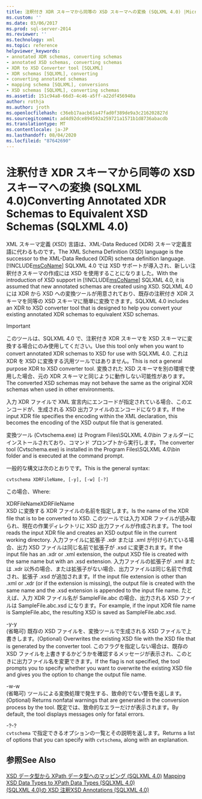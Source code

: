 ```yaml
---
title: 注釈付き XDR スキーマから同等の XSD スキーマへの変換 (SQLXML 4.0) |Microsoft Docs
ms.custom: ''
ms.date: 03/06/2017
ms.prod: sql-server-2014
ms.reviewer: ''
ms.technology: xml
ms.topic: reference
helpviewer_keywords:
- annotated XDR schemas, converting schemas
- annotated XSD schemas, converting schemas
- XDR to XSD Converter tool [SQLXML]
- XDR schemas [SQLXML], converting
- converting annotated schemas
- mapping schema [SQLXML], conversions
- XSD schemas [SQLXML], converting schemas
ms.assetid: 151c94a8-66d3-4c46-a5ff-a22df456940a
author: rothja
ms.author: jroth
ms.openlocfilehash: c36eb17aacb61a47fad0f389de9a3c216202827d
ms.sourcegitcommit: ad4d92dce894592a259721a1571b1d8736abacdb
ms.translationtype: MT
ms.contentlocale: ja-JP
ms.lasthandoff: 08/04/2020
ms.locfileid: "87642690"
---
```

# <a name="converting-annotated-xdr-schemas-to-equivalent-xsd-schemas-sqlxml-40"></a><span data-ttu-id="b4ace-102">注釈付き XDR スキーマから同等の XSD スキーマへの変換 (SQLXML 4.0)</span><span class="sxs-lookup"><span data-stu-id="b4ace-102">Converting Annotated XDR Schemas to Equivalent XSD Schemas (SQLXML 4.0)</span></span>
  <span data-ttu-id="b4ace-103">XML スキーマ定義 (XSD) 言語は、XML-Data Reduced (XDR) スキーマ定義言語に代わるものです。</span><span class="sxs-lookup"><span data-stu-id="b4ace-103">The XML Schema Definition (XSD) language is the successor to the XML-Data Reduced (XDR) schema definition language.</span></span> <span data-ttu-id="b4ace-104">[!INCLUDE[msCoName](../../../includes/msconame-md.md)] SQLXML 4.0 では XSD サポートが導入され、新しい注釈付きスキーマの作成には XSD を使用することになりました。</span><span class="sxs-lookup"><span data-stu-id="b4ace-104">With the introduction of XSD support in [!INCLUDE[msCoName](../../../includes/msconame-md.md)] SQLXML 4.0, it is assumed that new annotated schemas are created using XSD.</span></span> <span data-ttu-id="b4ace-105">SQLXML 4.0 には XDR から XSD への変換ツールが用意されており、既存の注釈付き XDR スキーマを同等の XSD スキーマに簡単に変換できます。</span><span class="sxs-lookup"><span data-stu-id="b4ace-105">SQLXML 4.0 includes an XDR to XSD converter tool that is designed to help you convert your existing annotated XDR schemas to equivalent XSD schemas.</span></span>  
  
> [!IMPORTANT]  
>  <span data-ttu-id="b4ace-106">このツールは、SQLXML 4.0 で、注釈付き XDR スキーマを XSD スキーマに変換する場合にのみ使用してください。</span><span class="sxs-lookup"><span data-stu-id="b4ace-106">Use this tool only when you want to convert annotated XDR schemas to XSD for use with SQLXML 4.0.</span></span> <span data-ttu-id="b4ace-107">これは XDR を XSD に変換する汎用ツールではありません。</span><span class="sxs-lookup"><span data-stu-id="b4ace-107">This is not a general purpose XDR to XSD converter tool.</span></span> <span data-ttu-id="b4ace-108">変換された XSD スキーマを別の環境で使用した場合、元の XDR スキーマと同じように動作しない可能性があります。</span><span class="sxs-lookup"><span data-stu-id="b4ace-108">The converted XSD schemas may not behave the same as the original XDR schemas when used in other environments.</span></span>  
  
 <span data-ttu-id="b4ace-109">入力 XDR ファイルで XML 宣言内にエンコードが指定されている場合、このエンコードが、生成される XSD 出力ファイルのエンコードになります。</span><span class="sxs-lookup"><span data-stu-id="b4ace-109">If the input XDR file specifies the encoding within the XML declaration, this becomes the encoding of the XSD output file that is generated.</span></span>  
  
 <span data-ttu-id="b4ace-110">変換ツール (Cvtschema.exe) は Program Files\SQLXML 4.0\bin フォルダーにインストールされており、コマンド プロンプトから実行します。</span><span class="sxs-lookup"><span data-stu-id="b4ace-110">The converter tool (Cvtschema.exe) is installed in the Program Files\SQLXML 4.0\bin folder and is executed at the command prompt.</span></span>  
  
 <span data-ttu-id="b4ace-111">一般的な構文は次のとおりです。</span><span class="sxs-lookup"><span data-stu-id="b4ace-111">This is the general syntax:</span></span>  
  
```  
cvtschema XDRFileName, [-y], [-w] [-?]  
```  
  
 <span data-ttu-id="b4ace-112">この場合、</span><span class="sxs-lookup"><span data-stu-id="b4ace-112">Where:</span></span>  
  
 <span data-ttu-id="b4ace-113">XDRFileName</span><span class="sxs-lookup"><span data-stu-id="b4ace-113">XDRFileName</span></span>  
 <span data-ttu-id="b4ace-114">XSD に変換する XDR ファイルの名前を指定します。</span><span class="sxs-lookup"><span data-stu-id="b4ace-114">Is the name of the XDR file that is to be converted to XSD.</span></span> <span data-ttu-id="b4ace-115">このツールでは入力 XDR ファイルが読み取られ、現在の作業ディレクトリに XSD 出力ファイルが作成されます。</span><span class="sxs-lookup"><span data-stu-id="b4ace-115">The tool reads the input XDR file and creates an XSD output file in the current working directory.</span></span> <span data-ttu-id="b4ace-116">入力ファイルに拡張子 .xdr または .xml が付けられている場合、出力 XSD ファイルは同じ名前で拡張子が .xsd に変更されます。</span><span class="sxs-lookup"><span data-stu-id="b4ace-116">If the input file has an .xdr or .xml extension, the output XSD file is created with the same name but with an .xsd extension.</span></span> <span data-ttu-id="b4ace-117">入力ファイルの拡張子が .xml または .xdr 以外の場合、または拡張子がない場合、出力ファイルは同じ名前で作成され、拡張子 .xsd が追加されます。</span><span class="sxs-lookup"><span data-stu-id="b4ace-117">If the input file extension is other than .xml or .xdr (or if the extension is missing), the output file is created with the same name and the .xsd extension is appended to the input file name.</span></span> <span data-ttu-id="b4ace-118">たとえば、入力 XDR ファイル名が SampleFile.abc の場合、出力される XSD ファイルは SampleFile.abc.xsd になります。</span><span class="sxs-lookup"><span data-stu-id="b4ace-118">For example, if the input XDR file name is SampleFile.abc, the resulting XSD is saved as SampleFile.abc.xsd.</span></span>  
  
 <span data-ttu-id="b4ace-119">-y</span><span class="sxs-lookup"><span data-stu-id="b4ace-119">-y</span></span>  
 <span data-ttu-id="b4ace-120">(省略可) 既存の XSD ファイルを、変換ツールで生成される XSD ファイルで上書きします。</span><span class="sxs-lookup"><span data-stu-id="b4ace-120">(Optional) Overwrites the existing XSD file with the XSD file that is generated by the converter tool.</span></span> <span data-ttu-id="b4ace-121">このフラグを指定しない場合は、既存の XSD ファイルを上書きするかどうかを確認するメッセージが表示され、このときに出力ファイル名を変更できます。</span><span class="sxs-lookup"><span data-stu-id="b4ace-121">If the flag is not specified, the tool prompts you to specify whether you want to overwrite the existing XSD file and gives you the option to change the output file name.</span></span>  
  
 <span data-ttu-id="b4ace-122">-w</span><span class="sxs-lookup"><span data-stu-id="b4ace-122">-w</span></span>  
 <span data-ttu-id="b4ace-123">(省略可) ツールによる変換処理で発生する、致命的でない警告を返します。</span><span class="sxs-lookup"><span data-stu-id="b4ace-123">(Optional) Returns nonfatal warnings that are generated in the conversion process by the tool.</span></span> <span data-ttu-id="b4ace-124">既定では、致命的なエラーだけが表示されます。</span><span class="sxs-lookup"><span data-stu-id="b4ace-124">By default, the tool displays messages only for fatal errors.</span></span>  
  
 <span data-ttu-id="b4ace-125">-?</span><span class="sxs-lookup"><span data-stu-id="b4ace-125">-?</span></span>  
 <span data-ttu-id="b4ace-126">`cvtschema` で指定できるオプションの一覧とその説明を返します。</span><span class="sxs-lookup"><span data-stu-id="b4ace-126">Returns a list of options that you can specify with `cvtschema`, along with an explanation.</span></span>  
  
## <a name="see-also"></a><span data-ttu-id="b4ace-127">参照</span><span class="sxs-lookup"><span data-stu-id="b4ace-127">See Also</span></span>  
 <span data-ttu-id="b4ace-128">[XSD データ型から XPath データ型へのマッピング &#40;SQLXML 4.0&#41;](../../sqlxml-annotated-xsd-schemas-xpath-queries/xpath-data-types-sqlxml-4-0.md) </span><span class="sxs-lookup"><span data-stu-id="b4ace-128">[Mapping XSD Data Types to XPath Data Types &#40;SQLXML 4.0&#41;](../../sqlxml-annotated-xsd-schemas-xpath-queries/xpath-data-types-sqlxml-4-0.md) </span></span>  
 [<span data-ttu-id="b4ace-129">&#40;SQLXML 4.0&#41;の XSD 注釈</span><span class="sxs-lookup"><span data-stu-id="b4ace-129">XSD Annotations &#40;SQLXML 4.0&#41;</span></span>](../../sqlxml-annotated-xsd-schemas-using/xsd-annotations-sqlxml-4-0.md)  
  
  
